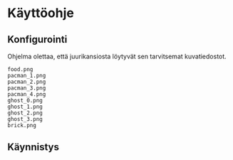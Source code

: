 # Käyttöohje
## Konfigurointi
Ohjelma olettaa, että juurikansiosta löytyvät sen tarvitsemat kuvatiedostot.

```
food.png
pacman_1.png
pacman_2.png
pacman_3.png
pacman_4.png
ghost_0.png
ghost_1.png
ghost_2.png
ghost_3.png
brick.png
```

## Käynnistys
